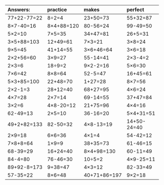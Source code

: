 | Answers: | practice | makes | perfect | ! |
| :--- | :--- | :--- | :--- | :--- |
| 77+22-77=22 | 8÷2=4 | 23+50=73 | 55+32=87 | 5×4+26=46 | 
| 8×7-40=16 | 8×4+88=120 | 80-56=24 | 99-49=50 | 16÷4=4 | 
| 5×2=10 | 7×5=35 | 34+47=81 | 26+5=31 | 4×2=8 | 
| 3×5+88=103 | 12+49=61 | 7×3=21 | 3×8=24 | 13+15=28 | 
| 9×5=45 | 41+14=55 | 3×6+46=64 | 3×6=18 | 49+47-60=36 | 
| 2×2+56=60 | 3×9=27 | 55-14=41 | 2×3-4=2 | 6+20=26 | 
| 2×3=6 | 18÷9=2 | 9×2-2=16 | 5×6=30 | 78+22-49=51 | 
| 7×6=42 | 8×8=64 | 52-5=47 | 16+45=61 | 7×1=7 | 
| 5×3+85=100 | 22+48=70 | 1+27=28 | 8×7=56 | 73-57=16 | 
| 2×2-1=3 | 28+12=40 | 68+27=95 | 4×6=24 | 14+60+19=93 | 
| 4×7=28 | 2×7=14 | 69-14=55 | 37+47=84 | 91-72=19 | 
| 3×2=6 | 4×8-20=12 | 21+75=96 | 4×4=16 | 55+34=89 | 
| 62-49=13 | 2×5=10 | 36-16=20 | 5×4+31=51 | 19+47=66 | 
| 49+2+82=133 | 82-50=32 | 4×8-13=19 | 14+50-24=40 | 2×4=8 | 
| 2×9=18 | 6×6=36 | 4×1=4 | 54-42=12 | 20÷4=5 | 
| 7×8+8=64 | 1×9=9 | 38+35=73 | 61-46=15 | 7×5-10=25 | 
| 68-39=29 | 16+24=40 | 8×4+98=130 | 60-11=49 | 55+7=62 | 
| 84-4=80 | 76-46=30 | 10÷5=2 | 4×9-25=11 | 6×6+89=125 | 
| 89+92-8=173 | 9+38=47 | 4×3=12 | 82-33=49 | 66+74+24=164 | 
| 57-35=22 | 8×6=48 | 40+71+86=197 | 9×2=18 | 7×9+17=80 | 
